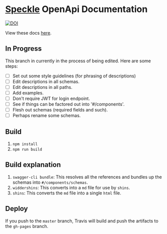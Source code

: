 # [Speckle](https://speckle.works) OpenApi Documentation

[![DOI](https://zenodo.org/badge/DOI/10.5281/zenodo.1319026.svg)](https://doi.org/10.5281/zenodo.1319026)

View these docs [here](https://speckleworks.github.io/SpeckleSpecs/).

## In Progress

This branch in currently in the process of being edited. Here are some steps:
- [ ] Set out some style guidelines (for phrasing of descriptions)
- [ ] Edit descriptions in all schemas.
- [ ] Edit descriptions in all paths.
- [ ] Add examples.
- [ ] Don't require JWT for login endpoint.
- [ ] See if things can be factored out into '#/components'.
- [ ] Flesh out schemas (required fields and such).
- [ ] Perhaps rename some schemas.

## Build

1. `npm install`
2. `npm run build`

## Build explanation

1. `swagger-cli bundle`: This resolves all the references and bundles up the schemas into `#/components/schemas`.
2. `widdershins`: This converts into a `md` file for use by `shins`.
3. `shins`: This converts the `md` file into a single `html` file.

## Deploy

If you push to the `master` branch, Travis will build and push the artifacts to the `gh-pages` branch.
